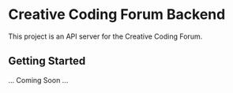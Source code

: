 # Creative Coding Forum Backend

This project is an API server for the Creative Coding Forum.

## Getting Started

... Coming Soon ...
